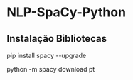 # NLP-SpaCy-Python

## Instalação Bibliotecas

pip install spacy --upgrade

python -m spacy download pt
